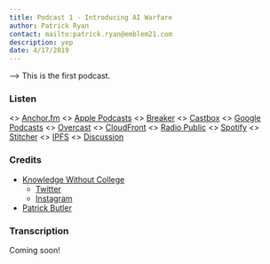 ```yaml
---
title: Podcast 1 - Introducing AI Warfare
author: Patrick Ryan
contact: mailto:patrick.ryan@emblem21.com
description: yep
date: 4/17/2019
---
```

--> This is the first podcast.

### Listen

<> [Anchor.fm](https://anchor.fm/knowledgewithoutcollege/episodes/KWC-030-Patrick-Ryan-e3p0p9) 
<> [Apple Podcasts](https://podcasts.apple.com/us/podcast/kwc-030-patrick-ryan/id1355465192?i=1000435170139)
<> [Breaker](https://www.breaker.audio/knowledge-without-college/e/45605415)
<> [Castbox](https://castbox.fm/episode/KWC-030-Patrick-Ryan-id1193840-id145958154)
<> [Google Podcasts](https://podcasts.google.com/?feed=aHR0cHM6Ly9hbmNob3IuZm0vcy8yYmFjZDVjL3BvZGNhc3QvcnNz&episode=ZjliNzBmOTEtNTBlMS02OTVkLWFlZTYtZDg1M2E3NmIwMGU1)
<> [Overcast](https://overcast.fm/+ML6dVmuSI)
<> [CloudFront](https://anchor.fm/s/2bacd5c/podcast/play/2965737/https%3A%2F%2Fd3ctxlq1ktw2nl.cloudfront.net%2Fstaging%2F2019-3-17%2FKWC--030-Patrick-Ryan-f6baac6e8724c.m4a)
<> [Radio Public](https://radiopublic.com/knowledge-without-college-6rOvoR/ep/s1!6707d)
<> [Spotify](https://open.spotify.com/episode/4UtVJVJN96oZKveGJyTVAV)
<> [Stitcher](https://www.stitcher.com/podcast/anchor-podcasts/knowledge-without-college/e/60108626)
<> [IPFS](https://gateway.ipfs.io/ipfs/QmRXEo2MRnuiewPitVKKbRpcF9EmNcu9hTvmWkKD36RTLC)
<> [Discussion](https://8ch.net/gnosticwarfare/res/563.html)

### Credits

* [Knowledge Without College](https://knowledgewithoutcollege.com/)
  * [Twitter](https://twitter.com/KWCPod)
  * [Instagram](https://www.instagram.com/knowledgewithoutcollegepodcast/)
* [Patrick Butler](https://twitter.com/patrickbutler00)

### Transcription

Coming soon!